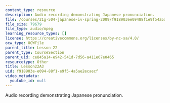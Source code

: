 ```yaml
---
content_type: resource
description: Audio recording demonstrating Japanese pronunciation.
file: /courses/21g-504-japanese-iv-spring-2009/f918903ee09488f1e9f54a5ae2ecaecf_Lesson22A3.mp3
file_size: 79679
file_type: audio/mpeg
learning_resource_types: []
license: https://creativecommons.org/licenses/by-nc-sa/4.0/
ocw_type: OCWFile
parent_title: Lesson 22
parent_type: CourseSection
parent_uid: ce845a14-e942-541d-7d56-a411e07e0465
resourcetype: Other
title: Lesson22A3
uid: f918903e-e094-88f1-e9f5-4a5ae2ecaecf
video_metadata:
  youtube_id: null
---
```

Audio recording demonstrating Japanese pronunciation.